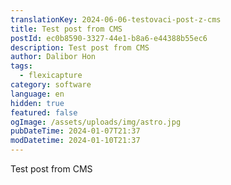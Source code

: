 ```yaml
---
translationKey: 2024-06-06-testovaci-post-z-cms
title: Test post from CMS
postId: ec0b8590-3327-44e1-b8a6-e44388b55ec6
description: Test post from CMS
author: Dalibor Hon
tags:
  - flexicapture
category: software
language: en
hidden: true
featured: false
ogImage: /assets/uploads/img/astro.jpg
pubDateTime: 2024-01-07T21:37
modDatetime: 2024-01-10T21:37
---
```

Test post from CMS
